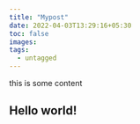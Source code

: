 ```yaml
---
title: "Mypost"
date: 2022-04-03T13:29:16+05:30
toc: false
images:
tags:
  - untagged
---
```

 this is some content

 ## Hello world!
